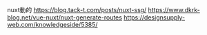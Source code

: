 nuxt動的
https://blog.tack-t.com/posts/nuxt-ssg/
https://www.dkrk-blog.net/vue-nuxt/nuxt-generate-routes
https://designsupply-web.com/knowledgeside/5385/
